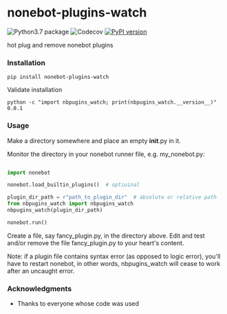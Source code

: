 # nonebot-plugins-watch
![Python3.7 package](https://github.com/ffreemt/nonebot-plugins-watch/workflows/Python3.7%20package/badge.svg) ![Codecov](https://github.com/ffreemt/nonebot-plugins-watch/workflows/Codecov/badge.svg) [![PyPI version](https://badge.fury.io/py/nbplugins-watch.svg)](https://badge.fury.io/py/nbplugins-watch)

hot plug and remove nonebot plugins

### Installation

```pip install nonebot-plugins-watch```

Validate installation
```
python -c "import nbpugins_watch; print(nbpugins_watch.__version__)"
0.0.1
```

### Usage
Make a directory somewhere and place an empty __init__.py in it.

Monitor the directory in your nonebot runner file, e.g. my_nonebot.py:
```python

import nonebot

nonebot.load_builtin_plugins()  # optioinal

plugin_dir_path = r"path_to_plugin_dir"  # absolute or relative path
from nbpugins_watch import nbpugins_watch
nbpugins_watch(plugin_dir_path)

nonebot.run()

```
Create a file, say fancy_plugin.py, in the directory above. Edit and test and/or remove the file fancy_plugin.py to your heart's content.

Note: if a plugin file contains syntax error (as opposed to logic error), you'll have to restart nonebot, in other words, nbpugins_watch will cease to work after an uncaught error.

### Acknowledgments

* Thanks to everyone whose code was used
